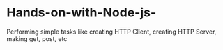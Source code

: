 # Hands-on-with-Node-js-
Performing simple tasks like creating HTTP Client, creating HTTP Server, making get, post, etc
